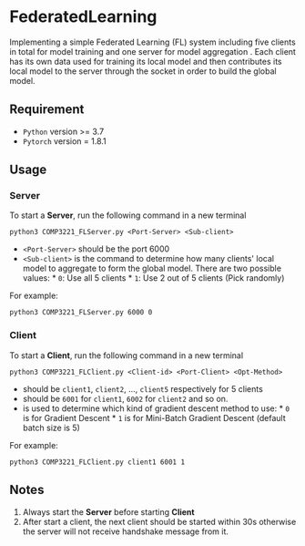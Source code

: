 # FederatedLearning
Implementing a simple Federated Learning (FL) system including five clients in
total for model training and one server for model aggregation . Each client has its own data used for training
its local model and then contributes its local model to the server through the socket in order
to build the global model.

## Requirement
* `Python` version >= 3.7
* `Pytorch` version = 1.8.1

## Usage
### Server
To start a **Server**, run the following command in a new terminal
```
python3 COMP3221_FLServer.py <Port-Server> <Sub-client>
```
* `<Port-Server>` should be the port 6000
* `<Sub-client>` is the command to determine how many clients' local model to aggregate to form the global model. There are two possible values:
      * `0`: Use all 5 clients
      * `1`: Use 2 out of 5 clients (Pick randomly)

For example:
```
python3 COMP3221_FLServer.py 6000 0
```

### Client
To start a **Client**, run the following command in a new terminal
```
python3 COMP3221_FLClient.py <Client-id> <Port-Client> <Opt-Method>
```
* <Client-id> should be `client1`, `client2`, ..., `client5` respectively for 5 clients 
* <Port-Server> should be `6001` for `client1`, `6002` for `client2` and so on.
* <Opt-Method> is used to determine which kind of gradient descent method to use:
      * `0` is for Gradient Descent
      * `1` is for Mini-Batch Gradient Descent (default batch size is 5)

For example:
```
python3 COMP3221_FLClient.py client1 6001 1
```
## Notes
1. Always start the **Server** before starting **Client**
2. After start a client, the next client should be started within 30s otherwise the server will not receive handshake message from it.